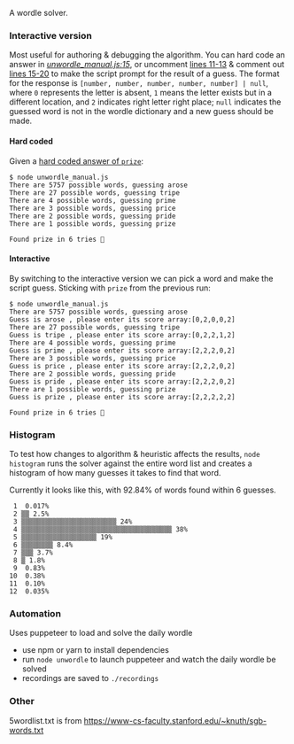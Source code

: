 A wordle solver.

### Interactive version

Most useful for authoring & debugging the algorithm. You can hard code an answer in [_unwordle_manual.js:15_](https://github.com/chandlerprall/unwordle/blob/main/unwordle_manual.js#L15), or uncomment [lines 11-13](https://github.com/chandlerprall/unwordle/blob/main/unwordle_manual.js#L11-L13) & comment out [lines 15-20](https://github.com/chandlerprall/unwordle/blob/main/unwordle_manual.js#L15-L20) to make the script prompt for the result of a guess. The format for the response is `[number, number, number, number, number] | null`, where `0` represents the letter is absent, `1` means the letter exists but in a different location, and `2` indicates right letter right place; `null` indicates the guessed word is not in the wordle dictionary and a new guess should be made.

#### Hard coded

Given a [hard coded answer of `prize`](https://github.com/chandlerprall/unwordle/blob/main/unwordle_manual.js#L15):

```
$ node unwordle_manual.js
There are 5757 possible words, guessing arose
There are 27 possible words, guessing tripe
There are 4 possible words, guessing prime
There are 3 possible words, guessing price
There are 2 possible words, guessing pride
There are 1 possible words, guessing prize

Found prize in 6 tries 🤗
```

#### Interactive

By switching to the interactive version we can pick a word and make the script guess. Sticking with `prize` from the previous run:

```
$ node unwordle_manual.js
There are 5757 possible words, guessing arose
Guess is arose , please enter its score array:[0,2,0,0,2]
There are 27 possible words, guessing tripe
Guess is tripe , please enter its score array:[0,2,2,1,2]
There are 4 possible words, guessing prime
Guess is prime , please enter its score array:[2,2,2,0,2]
There are 3 possible words, guessing price
Guess is price , please enter its score array:[2,2,2,0,2]
There are 2 possible words, guessing pride
Guess is pride , please enter its score array:[2,2,2,0,2]
There are 1 possible words, guessing prize
Guess is prize , please enter its score array:[2,2,2,2,2]

Found prize in 6 tries 🤗
```

### Histogram

To test how changes to algorithm & heuristic affects the results, `node histogram` runs the solver against the entire word list and creates a histogram of how many guesses it takes to find that word.

Currently it looks like this, with 92.84% of words found within 6 guesses.
```
 1  0.017%
 2 ▒▒ 2.5%
 3 ▒▒▒▒▒▒▒▒▒▒▒▒▒▒▒▒▒▒▒▒▒▒▒▒ 24%
 4 ▒▒▒▒▒▒▒▒▒▒▒▒▒▒▒▒▒▒▒▒▒▒▒▒▒▒▒▒▒▒▒▒▒▒▒▒▒▒ 38%
 5 ▒▒▒▒▒▒▒▒▒▒▒▒▒▒▒▒▒▒▒ 19%
 6 ▒▒▒▒▒▒▒▒ 8.4%
 7 ▒▒▒ 3.7%
 8 ▒ 1.8%
 9  0.83%
10  0.38%
11  0.10%
12  0.035%
```

### Automation

Uses puppeteer to load and solve the daily wordle 

* use npm or yarn to install dependencies
* run `node unwordle` to launch puppeteer and watch the daily wordle be solved
* recordings are saved to `./recordings`

### Other

5wordlist.txt is from https://www-cs-faculty.stanford.edu/~knuth/sgb-words.txt
